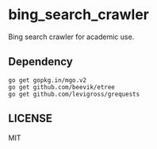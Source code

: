 # bing_search_crawler
Bing search crawler for academic use.


## Dependency
``` shell
go get gopkg.in/mgo.v2
go get github.com/beevik/etree
go get github.com/levigross/grequests
```

## LICENSE
MIT